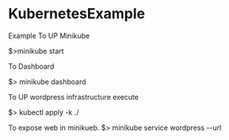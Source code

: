 # KubernetesExample
Example 
To UP Minikube

$>minikube start

To Dashboard

$> minikube dashboard 


To UP wordpress infrastructure execute  

$> kubectl apply -k ./ 

To expose web in minikueb.
$> minikube service wordpress --url 
